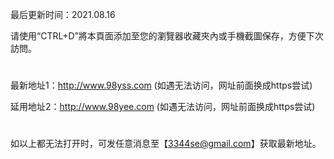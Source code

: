 最后更新时间：2021.08.16

请使用“CTRL+D”將本頁面添加至您的瀏覽器收藏夾內或手機截圖保存，方便下次訪問。
#
最新地址1：http://www.98yss.com (如遇无法访问，网址前面换成https尝试)

延用地址2：http://www.98yee.com (如遇无法访问，网址前面换成https尝试)
#
如以上都无法打开时，可发任意消息至【3344se@gmail.com】获取最新地址。

